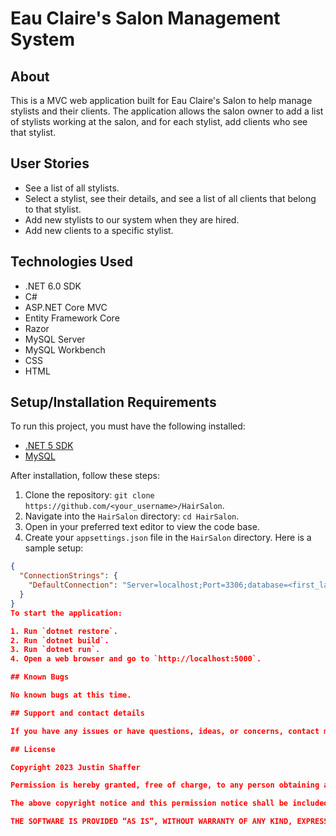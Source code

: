 # Eau Claire's Salon Management System

## About

This is a MVC web application built for Eau Claire's Salon to help manage stylists and their clients. The application allows the salon owner to add a list of stylists working at the salon, and for each stylist, add clients who see that stylist. 

## User Stories

* See a list of all stylists.
* Select a stylist, see their details, and see a list of all clients that belong to that stylist.
* Add new stylists to our system when they are hired.
* Add new clients to a specific stylist. 

## Technologies Used

- .NET 6.0 SDK
- C#
- ASP.NET Core MVC
- Entity Framework Core
- Razor
- MySQL Server
- MySQL Workbench
- CSS
- HTML

## Setup/Installation Requirements

To run this project, you must have the following installed:

* [.NET 5 SDK](https://dotnet.microsoft.com/download/dotnet/5.0)
* [MySQL](https://dev.mysql.com/downloads/file/?id=484914)

After installation, follow these steps:

1. Clone the repository: `git clone https://github.com/<your_username>/HairSalon`.
2. Navigate into the `HairSalon` directory: `cd HairSalon`.
3. Open in your preferred text editor to view the code base.
4. Create your `appsettings.json` file in the `HairSalon` directory. Here is a sample setup:

```json
{
  "ConnectionStrings": {
    "DefaultConnection": "Server=localhost;Port=3306;database=<first_last>;uid=root;pwd=;"
  }
}
To start the application:

1. Run `dotnet restore`.
2. Run `dotnet build`.
3. Run `dotnet run`.
4. Open a web browser and go to `http://localhost:5000`.

## Known Bugs

No known bugs at this time.

## Support and contact details

If you have any issues or have questions, ideas, or concerns, contact me at `justinbshaffer91@gmail.com`.

## License

Copyright 2023 Justin Shaffer

Permission is hereby granted, free of charge, to any person obtaining a copy of this software and associated documentation files (the “Software”), to deal in the Software without restriction, including without limitation the rights to use, copy, modify, merge, publish, distribute, sublicense, and/or sell copies of the Software, and to permit persons to whom the Software is furnished to do so, subject to the following conditions:

The above copyright notice and this permission notice shall be included in all copies or substantial portions of the Software.

THE SOFTWARE IS PROVIDED “AS IS”, WITHOUT WARRANTY OF ANY KIND, EXPRESS OR IMPLIED, INCLUDING BUT NOT LIMITED TO THE WARRANTIES OF MERCHANTABILITY, FITNESS FOR A PARTICULAR PURPOSE AND NONINFRINGEMENT. IN NO EVENT SHALL THE AUTHORS OR COPYRIGHT HOLDERS BE LIABLE FOR ANY CLAIM, DAMAGES OR OTHER LIABILITY, WHETHER IN AN ACTION OF CONTRACT, TORT OR OTHERWISE, ARISING FROM, OUT OF OR IN CONNECTION WITH THE SOFTWARE OR THE USE OR OTHER DEALINGS IN THE SOFTWARE.


